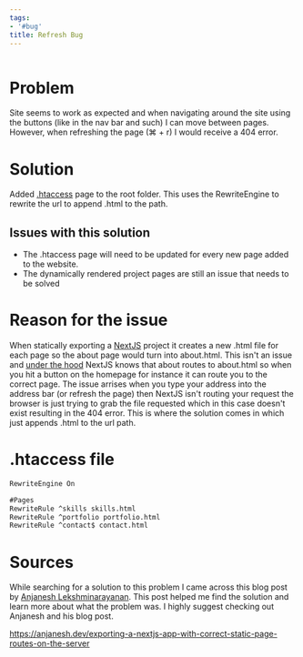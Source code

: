 ```yaml
---
tags:
- '#bug'
title: Refresh Bug
---
```



````table-of-contents
````

# Problem

Site seems to work as expected and when navigating around the site using the buttons (like in the nav bar and such) I can move between pages. However, when refreshing the page (⌘ + r) I would receive a 404 error.

# Solution

Added [.htaccess](../htaccess.md) page to the root folder. This uses the RewriteEngine to rewrite the url to append .html to the path.

## Issues with this solution

* The .htaccess page will need to be updated for every new page added to the website.
* The dynamically rendered project pages are still an issue that needs to be solved

# Reason for the issue

When statically exporting a [NextJS](../../02%20-%20JavaScript/NextJS.md) project it creates a new .html file for each page so the about page would turn into about.html. This isn't an issue and [under the hood](../../99%20-%20Meta/Terms.md#under-the-hood) NextJS knows that about routes to about.html so when you hit a button on the homepage for instance it can route you to the correct page. The issue arrises when you type your address into the address bar (or refresh the page) then NextJS isn't routing your request the browser is just trying to grab the file requested which in this case doesn't exist resulting in the 404 error. This is where the solution comes in which just appends .html to the url path.

# .htaccess file

````haxe
RewriteEngine On

#Pages
RewriteRule ^skills skills.html
RewriteRule ^portfolio portfolio.html
RewriteRule ^contact$ contact.html
````

# Sources

While searching for a solution to this problem I came across this blog post by [Anjanesh Lekshminarayanan](https://anjanesh.dev/). This post helped me find the solution and learn more about what the problem was. I highly suggest checking out Anjanesh and his blog post. 

https://anjanesh.dev/exporting-a-nextjs-app-with-correct-static-page-routes-on-the-server
